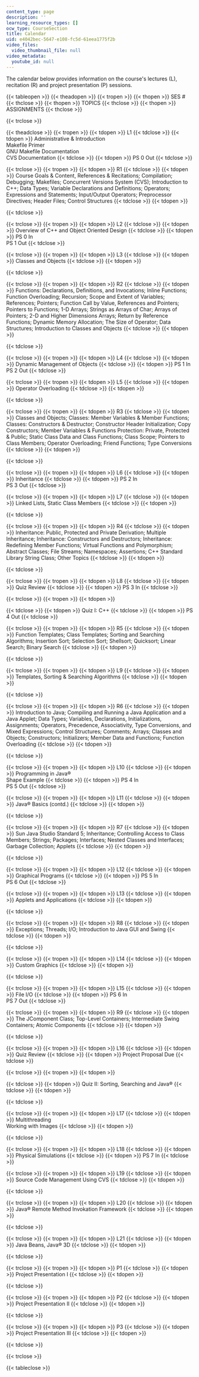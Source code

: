 ```yaml
---
content_type: page
description: ''
learning_resource_types: []
ocw_type: CourseSection
title: Calendar
uid: e4042bec-5647-e108-fc5d-61eea1775f2b
video_files:
  video_thumbnail_file: null
video_metadata:
  youtube_id: null
---
```


The calendar below provides information on the course's lectures (L), recitation (R) and project presentation (P) sessions.

{{< tableopen >}}
{{< theadopen >}}
{{< tropen >}}
{{< thopen >}}
SES #
{{< thclose >}}
{{< thopen >}}
TOPICS
{{< thclose >}}
{{< thopen >}}
ASSIGNMENTS
{{< thclose >}}

{{< trclose >}}

{{< theadclose >}}
{{< tropen >}}
{{< tdopen >}}
L1
{{< tdclose >}}
{{< tdopen >}}
Administrative & Introduction  
Makefile Primer  
GNU Makefile Documentation  
CVS Documentation
{{< tdclose >}}
{{< tdopen >}}
PS 0 Out
{{< tdclose >}}

{{< trclose >}}
{{< tropen >}}
{{< tdopen >}}
R1
{{< tdclose >}}
{{< tdopen >}}
Course Goals & Content, References & Recitations; Compilation; Debugging; Makefiles; Concurrent Versions System (CVS); Introduction to C++; Data Types; Variable Declarations and Definitions; Operators; Expressions and Statements; Input/Output Operators; Preprocessor Directives; Header Files; Control Structures
{{< tdclose >}}
{{< tdopen >}}

{{< tdclose >}}

{{< trclose >}}
{{< tropen >}}
{{< tdopen >}}
L2
{{< tdclose >}}
{{< tdopen >}}
Overview of C++ and Object Oriented Design
{{< tdclose >}}
{{< tdopen >}}
PS 0 In  
PS 1 Out
{{< tdclose >}}

{{< trclose >}}
{{< tropen >}}
{{< tdopen >}}
L3
{{< tdclose >}}
{{< tdopen >}}
Classes and Objects
{{< tdclose >}}
{{< tdopen >}}

{{< tdclose >}}

{{< trclose >}}
{{< tropen >}}
{{< tdopen >}}
R2
{{< tdclose >}}
{{< tdopen >}}
Functions: Declarations, Definitions, and Invocations; Inline Functions; Function Overloading; Recursion; Scope and Extent of Variables; References; Pointers; Function Call by Value, References and Pointers; Pointers to Functions; 1-D Arrays; Strings as Arrays of Char; Arrays of Pointers; 2-D and Higher Dimensions Arrays; Return by Reference Functions; Dynamic Memory Allocation; The Size of Operator; Data Structures; Introduction to Classes and Objects
{{< tdclose >}}
{{< tdopen >}}

{{< tdclose >}}

{{< trclose >}}
{{< tropen >}}
{{< tdopen >}}
L4
{{< tdclose >}}
{{< tdopen >}}
Dynamic Management of Objects
{{< tdclose >}}
{{< tdopen >}}
PS 1 In  
PS 2 Out
{{< tdclose >}}

{{< trclose >}}
{{< tropen >}}
{{< tdopen >}}
L5
{{< tdclose >}}
{{< tdopen >}}
Operator Overloading
{{< tdclose >}}
{{< tdopen >}}

{{< tdclose >}}

{{< trclose >}}
{{< tropen >}}
{{< tdopen >}}
R3
{{< tdclose >}}
{{< tdopen >}}
Classes and Objects; Classes: Member Variables & Member Functions; Classes: Constructors & Destructor; Constructor Header Initialization; Copy Constructors; Member Variables & Functions Protection: Private, Protected & Public; Static Class Data and Class Functions; Class Scope; Pointers to Class Members; Operator Overloading; Friend Functions; Type Conversions
{{< tdclose >}}
{{< tdopen >}}

{{< tdclose >}}

{{< trclose >}}
{{< tropen >}}
{{< tdopen >}}
L6
{{< tdclose >}}
{{< tdopen >}}
Inheritance
{{< tdclose >}}
{{< tdopen >}}
PS 2 In  
PS 3 Out
{{< tdclose >}}

{{< trclose >}}
{{< tropen >}}
{{< tdopen >}}
L7
{{< tdclose >}}
{{< tdopen >}}
Linked Lists, Static Class Members
{{< tdclose >}}
{{< tdopen >}}

{{< tdclose >}}

{{< trclose >}}
{{< tropen >}}
{{< tdopen >}}
R4
{{< tdclose >}}
{{< tdopen >}}
Inheritance: Public, Protected and Private Derivation; Multiple Inheritance; Inheritance: Constructors and Destructors; Inheritance: Redefining Member Functions; Virtual Functions and Polymorphism; Abstract Classes; File Streams; Namespaces; Assertions; C++ Standard Library String Class; Other Topics
{{< tdclose >}}
{{< tdopen >}}

{{< tdclose >}}

{{< trclose >}}
{{< tropen >}}
{{< tdopen >}}
L8
{{< tdclose >}}
{{< tdopen >}}
Quiz Review
{{< tdclose >}}
{{< tdopen >}}
PS 3 In
{{< tdclose >}}

{{< trclose >}}
{{< tropen >}}
{{< tdopen >}}

{{< tdclose >}}
{{< tdopen >}}
Quiz I: C++
{{< tdclose >}}
{{< tdopen >}}
PS 4 Out
{{< tdclose >}}

{{< trclose >}}
{{< tropen >}}
{{< tdopen >}}
R5
{{< tdclose >}}
{{< tdopen >}}
Function Templates; Class Templates; Sorting and Searching Algorithms; Insertion Sort; Selection Sort; Shellsort; Quicksort; Linear Search; Binary Search
{{< tdclose >}}
{{< tdopen >}}

{{< tdclose >}}

{{< trclose >}}
{{< tropen >}}
{{< tdopen >}}
L9
{{< tdclose >}}
{{< tdopen >}}
Templates, Sorting & Searching Algorithms
{{< tdclose >}}
{{< tdopen >}}

{{< tdclose >}}

{{< trclose >}}
{{< tropen >}}
{{< tdopen >}}
R6
{{< tdclose >}}
{{< tdopen >}}
Introduction to Java; Compiling and Running a Java Application and a Java Applet; Data Types; Variables, Declarations, Initializations, Assignments; Operators, Precedence, Associativity, Type Conversions, and Mixed Expressions; Control Structures; Comments; Arrays; Classes and Objects; Constructors; Initializers; Member Data and Functions; Function Overloading
{{< tdclose >}}
{{< tdopen >}}

{{< tdclose >}}

{{< trclose >}}
{{< tropen >}}
{{< tdopen >}}
L10
{{< tdclose >}}
{{< tdopen >}}
Programming in Java®  
Shape Example
{{< tdclose >}}
{{< tdopen >}}
PS 4 In  
PS 5 Out
{{< tdclose >}}

{{< trclose >}}
{{< tropen >}}
{{< tdopen >}}
L11
{{< tdclose >}}
{{< tdopen >}}
Java® Basics (contd.)
{{< tdclose >}}
{{< tdopen >}}

{{< tdclose >}}

{{< trclose >}}
{{< tropen >}}
{{< tdopen >}}
R7
{{< tdclose >}}
{{< tdopen >}}
Sun Java Studio Standard 5; Inheritance; Controlling Access to Class Members; Strings; Packages; Interfaces; Nested Classes and Interfaces; Garbage Collection; Applets
{{< tdclose >}}
{{< tdopen >}}

{{< tdclose >}}

{{< trclose >}}
{{< tropen >}}
{{< tdopen >}}
L12
{{< tdclose >}}
{{< tdopen >}}
Graphical Programs
{{< tdclose >}}
{{< tdopen >}}
PS 5 In  
PS 6 Out
{{< tdclose >}}

{{< trclose >}}
{{< tropen >}}
{{< tdopen >}}
L13
{{< tdclose >}}
{{< tdopen >}}
Applets and Applications
{{< tdclose >}}
{{< tdopen >}}

{{< tdclose >}}

{{< trclose >}}
{{< tropen >}}
{{< tdopen >}}
R8
{{< tdclose >}}
{{< tdopen >}}
Exceptions; Threads; I/O; Introduction to Java GUI and Swing
{{< tdclose >}}
{{< tdopen >}}

{{< tdclose >}}

{{< trclose >}}
{{< tropen >}}
{{< tdopen >}}
L14
{{< tdclose >}}
{{< tdopen >}}
Custom Graphics
{{< tdclose >}}
{{< tdopen >}}

{{< tdclose >}}

{{< trclose >}}
{{< tropen >}}
{{< tdopen >}}
L15
{{< tdclose >}}
{{< tdopen >}}
File I/O
{{< tdclose >}}
{{< tdopen >}}
PS 6 In  
PS 7 Out
{{< tdclose >}}

{{< trclose >}}
{{< tropen >}}
{{< tdopen >}}
R9
{{< tdclose >}}
{{< tdopen >}}
The JComponent Class; Top-Level Containers; Intermediate Swing Containers; Atomic Components
{{< tdclose >}}
{{< tdopen >}}

{{< tdclose >}}

{{< trclose >}}
{{< tropen >}}
{{< tdopen >}}
L16
{{< tdclose >}}
{{< tdopen >}}
Quiz Review
{{< tdclose >}}
{{< tdopen >}}
Project Proposal Due
{{< tdclose >}}

{{< trclose >}}
{{< tropen >}}
{{< tdopen >}}

{{< tdclose >}}
{{< tdopen >}}
Quiz II: Sorting, Searching and Java®
{{< tdclose >}}
{{< tdopen >}}

{{< tdclose >}}

{{< trclose >}}
{{< tropen >}}
{{< tdopen >}}
L17
{{< tdclose >}}
{{< tdopen >}}
Multithreading  
Working with Images
{{< tdclose >}}
{{< tdopen >}}

{{< tdclose >}}

{{< trclose >}}
{{< tropen >}}
{{< tdopen >}}
L18
{{< tdclose >}}
{{< tdopen >}}
Physical Simulations
{{< tdclose >}}
{{< tdopen >}}
PS 7 In
{{< tdclose >}}

{{< trclose >}}
{{< tropen >}}
{{< tdopen >}}
L19
{{< tdclose >}}
{{< tdopen >}}
Source Code Management Using CVS
{{< tdclose >}}
{{< tdopen >}}

{{< tdclose >}}

{{< trclose >}}
{{< tropen >}}
{{< tdopen >}}
L20
{{< tdclose >}}
{{< tdopen >}}
Java® Remote Method Invokation Framework
{{< tdclose >}}
{{< tdopen >}}

{{< tdclose >}}

{{< trclose >}}
{{< tropen >}}
{{< tdopen >}}
L21
{{< tdclose >}}
{{< tdopen >}}
Java Beans, Java® 3D
{{< tdclose >}}
{{< tdopen >}}

{{< tdclose >}}

{{< trclose >}}
{{< tropen >}}
{{< tdopen >}}
P1
{{< tdclose >}}
{{< tdopen >}}
Project Presentation I
{{< tdclose >}}
{{< tdopen >}}

{{< tdclose >}}

{{< trclose >}}
{{< tropen >}}
{{< tdopen >}}
P2
{{< tdclose >}}
{{< tdopen >}}
Project Presentation II
{{< tdclose >}}
{{< tdopen >}}

{{< tdclose >}}

{{< trclose >}}
{{< tropen >}}
{{< tdopen >}}
P3
{{< tdclose >}}
{{< tdopen >}}
Project Presentation III
{{< tdclose >}}
{{< tdopen >}}

{{< tdclose >}}

{{< trclose >}}

{{< tableclose >}}